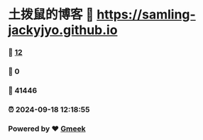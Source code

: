 # 土拨鼠的博客 :link: https://samling-jackyjyo.github.io 
### :page_facing_up: [12](https://samling-jackyjyo.github.io/tag.html) 
### :speech_balloon: 0 
### :hibiscus: 41446 
### :alarm_clock: 2024-09-18 12:18:55 
### Powered by :heart: [Gmeek](https://github.com/Meekdai/Gmeek)
